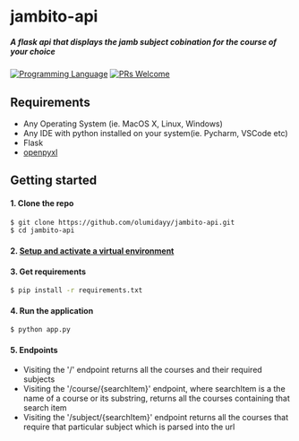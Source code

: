 # jambito-api

##### A flask api that displays the jamb subject cobination for the course of your choice


[![Programming Language](https://img.shields.io/badge/Language-Python-success?style=flat-square)](https://python.org)
[![PRs Welcome](https://img.shields.io/badge/PRs-welcome-success.svg?style=flat-square)](https://github.com/olumidayy/jambito-api/pulls)


## Requirements
* Any Operating System (ie. MacOS X, Linux, Windows)
* Any IDE with python installed on your system(ie. Pycharm, VSCode etc)
* Flask
* [openpyxl](https://openpyxl.readthedocs.io/en/stable/)

## Getting started

#### 1. Clone the repo

```sh
$ git clone https://github.com/olumidayy/jambito-api.git
$ cd jambito-api
```

#### 2. [Setup and activate a virtual environment](https://programwithus.com/learn-to-code/Pip-and-virtualenv-on-Windows/)

#### 3. Get requirements

```sh
$ pip install -r requirements.txt
```

#### 4. Run the application

```sh
$ python app.py
```
#### 5. Endpoints

* Visiting the '/' endpoint returns all the courses and their required subjects
* Visiting the '/course/{searchItem}' endpoint, where searchItem is a the name of a course or its substring, returns all the courses containing that search item
* Visiting the '/subject/{searchItem}' endpoint returns all the courses that require that particular subject which is parsed into the url



